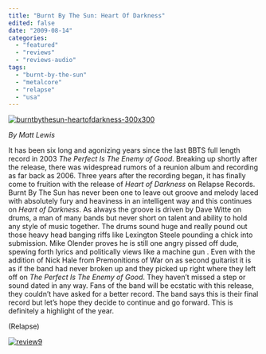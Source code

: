 ```yaml
---
title: "Burnt By The Sun: Heart Of Darkness"
edited: false
date: "2009-08-14"
categories:
  - "featured"
  - "reviews"
  - "reviews-audio"
tags:
  - "burnt-by-the-sun"
  - "metalcore"
  - "relapse"
  - "usa"
---
```


[![burntbythesun-heartofdarkness-300x300](http://www.hellbound.ca/wp-content/uploads/2009/08/burntbythesun-heartofdarkness-300x300.jpg "burntbythesun-heartofdarkness-300x300")](http://www.hellbound.ca/wp-content/uploads/2009/08/burntbythesun-heartofdarkness-300x300.jpg)

_By Matt Lewis_

It has been six long and agonizing years since the last BBTS full length record in 2003 _The Perfect Is The Enemy of Good_. Breaking up shortly after the release, there was widespread rumors of a reunion album and recording as far back as 2006. Three years after the recording began, it has finally come to fruition with the release of _Heart of Darkness_ on Relapse Records. Burnt By The Sun has never been one to leave out groove and melody laced with absolutely fury and heaviness in an intelligent way and this continues on _Heart of Darkness_. As always the groove is driven by Dave Witte on drums, a man of many bands but never short on talent and ability to hold any style of music together. The drums sound huge and really pound out those heavy head banging riffs like Lexington Steele pounding a chick into submission. Mike Olender proves he is still one angry pissed off dude, spewing forth lyrics and politically views like a machine gun . Even with the addition of Nick Hale from Premonitions of War on as second guitarist it is as if the band had never broken up and they picked up right where they left off on _The Perfect Is The Enemy of Good_. They haven’t missed a step or sound dated in any way. Fans of the band will be ecstatic with this release, they couldn’t have asked for a better record. The band says this is their final record but let’s hope they decide to continue and go forward. This is definitely a highlight of the year.

(Relapse)

[![review9](http://www.hellbound.ca/wp-content/uploads/2009/05/review9.png "review9")](http://www.hellbound.ca/wp-content/uploads/2009/05/review9.png)
